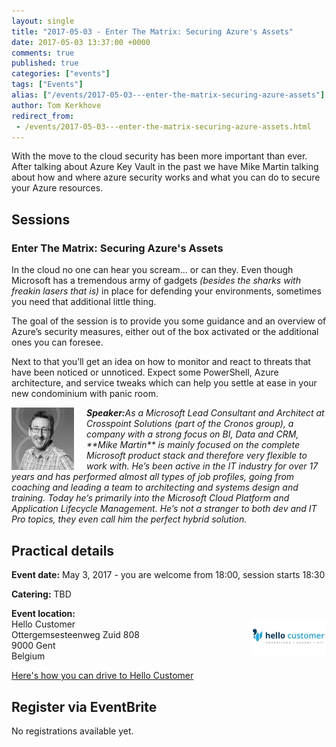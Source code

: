 ```yaml
---
layout: single
title: "2017-05-03 - Enter The Matrix: Securing Azure's Assets"
date: 2017-05-03 13:37:00 +0000
comments: true
published: true
categories: ["events"]
tags: ["Events"]
alias: ["/events/2017-05-03---enter-the-matrix-securing-azure-assets"]
author: Tom Kerkhove
redirect_from:
 - /events/2017-05-03---enter-the-matrix-securing-azure-assets.html
---
```


With the move to the cloud security has been more important than ever. After talking about Azure Key Vault in the past we have Mike Martin talking about how and where azure security works and what you can do to secure your Azure resources.

## Sessions
### Enter The Matrix: Securing Azure's Assets
In the cloud no one can hear you scream… or can they. Even though Microsoft has a tremendous army of gadgets *(besides the sharks with freakin lasers that is)* in place for defending your environments, sometimes you need that additional little thing.

The goal of the session is to provide you some guidance and an overview of Azure’s security measures, either out of the box activated or the additional ones you can foresee.

Next to that you’ll get an idea on how to monitor and react to threats that have been noticed or unnoticed. Expect some PowerShell, Azure architecture, and service tweaks which can help you settle at ease in your new condominium with panic room.

<p style="margin-bottom: 30px;"><em><img src="/assets/media/crew/mike-martin.jpg" alt="" align="left" width="100" height="100" style="margin-right: 20px;"> <em><strong>Speaker:</strong>As a Microsoft Lead Consultant and Architect at Crosspoint Solutions (part of the Cronos group), a company with a strong focus on BI, Data and CRM, **Mike Martin** is mainly focused on the complete Microsoft product stack and therefore very flexible to work with. He’s been active in the IT industry for over 17 years and has performed almost all types of job profiles, going from coaching and leading a team to architecting and systems design and training. Today he’s primarily into the Microsoft Cloud Platform and Application Lifecycle Management. He’s not a stranger to both dev and IT Pro topics, they even call him the perfect hybrid solution.</em></em></p>

## Practical details

**Event date:** May 3, 2017 - you are welcome from 18:00, session starts 18:30

**Catering:** TBD

**Event location:**<br />
<img width="120" height="60" align="right" alt="" src="/assets/media/sponsors/logo-hello-customer.jpg">Hello Customer<br />
Ottergemsesteenweg Zuid 808<br />
9000 Gent<br />
Belgium

[Here's how you can drive to Hello Customer](../../assets/media/documents/Driving-To-Hello-Customer.pdf)

## Register via EventBrite
No registrations available yet.
